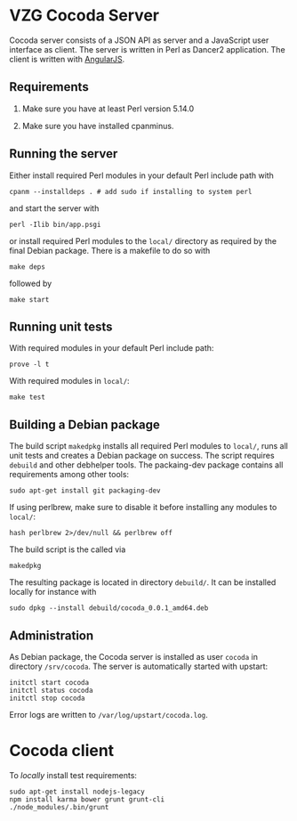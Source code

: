 # VZG Cocoda Server

Cocoda server consists of a JSON API as server and a JavaScript user interface
as client. The server is written in Perl as Dancer2 application. The client is
written with [AngularJS](http://angularjs.org/).

## Requirements

1. Make sure you have at least Perl version 5.14.0

2. Make sure you have installed cpanminus.

## Running the server

Either install required Perl modules in your default Perl
include path with

    cpanm --installdeps . # add sudo if installing to system perl

and start the server with

    perl -Ilib bin/app.psgi

or install required Perl modules to the `local/` directory as required
by the final Debian package. There is a makefile to do so with

    make deps

followed by

    make start

## Running unit tests

With required modules in your default Perl include path:

    prove -l t

With required modules in `local/`:

    make test

## Building a Debian package

The build script `makedpkg` installs all required Perl modules to
`local/`, runs all unit tests and creates a Debian package on success.
The script requires `debuild` and other debhelper tools. The packaing-dev
package contains all requirements among other tools:

    sudo apt-get install git packaging-dev

If using perlbrew, make sure to disable it before installing any modules
to `local/`:

    hash perlbrew 2>/dev/null && perlbrew off

The build script is the called via

    makedpkg

The resulting package is located in directory `debuild/`. It can be installed
locally for instance with

    sudo dpkg --install debuild/cocoda_0.0.1_amd64.deb

## Administration

As Debian package, the Cocoda server is installed as user `cocoda` in directory
`/srv/cocoda`. The server is automatically started with upstart:

    initctl start cocoda
    initctl status cocoda
    initctl stop cocoda

Error logs are written to `/var/log/upstart/cocoda.log`.

# Cocoda client

To *locally* install test requirements:

    sudo apt-get install nodejs-legacy
    npm install karma bower grunt grunt-cli
    ./node_modules/.bin/grunt

